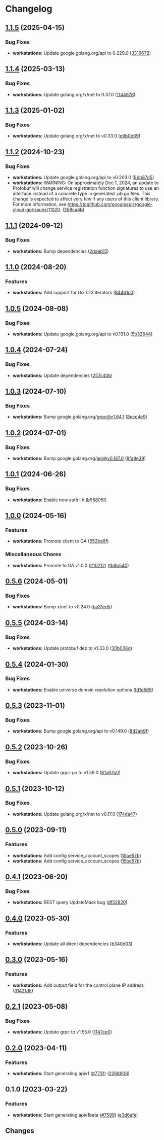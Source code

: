 # Changelog



## [1.1.5](https://github.com/googleapis/google-cloud-go/compare/workstations/v1.1.4...workstations/v1.1.5) (2025-04-15)


### Bug Fixes

* **workstations:** Update google.golang.org/api to 0.229.0 ([3319672](https://github.com/googleapis/google-cloud-go/commit/3319672f3dba84a7150772ccb5433e02dab7e201))

## [1.1.4](https://github.com/googleapis/google-cloud-go/compare/workstations/v1.1.3...workstations/v1.1.4) (2025-03-13)


### Bug Fixes

* **workstations:** Update golang.org/x/net to 0.37.0 ([1144978](https://github.com/googleapis/google-cloud-go/commit/11449782c7fb4896bf8b8b9cde8e7441c84fb2fd))

## [1.1.3](https://github.com/googleapis/google-cloud-go/compare/workstations/v1.1.2...workstations/v1.1.3) (2025-01-02)


### Bug Fixes

* **workstations:** Update golang.org/x/net to v0.33.0 ([e9b0b69](https://github.com/googleapis/google-cloud-go/commit/e9b0b69644ea5b276cacff0a707e8a5e87efafc9))

## [1.1.2](https://github.com/googleapis/google-cloud-go/compare/workstations/v1.1.1...workstations/v1.1.2) (2024-10-23)


### Bug Fixes

* **workstations:** Update google.golang.org/api to v0.203.0 ([8bb87d5](https://github.com/googleapis/google-cloud-go/commit/8bb87d56af1cba736e0fe243979723e747e5e11e))
* **workstations:** WARNING: On approximately Dec 1, 2024, an update to Protobuf will change service registration function signatures to use an interface instead of a concrete type in generated .pb.go files. This change is expected to affect very few if any users of this client library. For more information, see https://togithub.com/googleapis/google-cloud-go/issues/11020. ([2b8ca4b](https://github.com/googleapis/google-cloud-go/commit/2b8ca4b4127ce3025c7a21cc7247510e07cc5625))

## [1.1.1](https://github.com/googleapis/google-cloud-go/compare/workstations/v1.1.0...workstations/v1.1.1) (2024-09-12)


### Bug Fixes

* **workstations:** Bump dependencies ([2ddeb15](https://github.com/googleapis/google-cloud-go/commit/2ddeb1544a53188a7592046b98913982f1b0cf04))

## [1.1.0](https://github.com/googleapis/google-cloud-go/compare/workstations/v1.0.5...workstations/v1.1.0) (2024-08-20)


### Features

* **workstations:** Add support for Go 1.23 iterators ([84461c0](https://github.com/googleapis/google-cloud-go/commit/84461c0ba464ec2f951987ba60030e37c8a8fc18))

## [1.0.5](https://github.com/googleapis/google-cloud-go/compare/workstations/v1.0.4...workstations/v1.0.5) (2024-08-08)


### Bug Fixes

* **workstations:** Update google.golang.org/api to v0.191.0 ([5b32644](https://github.com/googleapis/google-cloud-go/commit/5b32644eb82eb6bd6021f80b4fad471c60fb9d73))

## [1.0.4](https://github.com/googleapis/google-cloud-go/compare/workstations/v1.0.3...workstations/v1.0.4) (2024-07-24)


### Bug Fixes

* **workstations:** Update dependencies ([257c40b](https://github.com/googleapis/google-cloud-go/commit/257c40bd6d7e59730017cf32bda8823d7a232758))

## [1.0.3](https://github.com/googleapis/google-cloud-go/compare/workstations/v1.0.2...workstations/v1.0.3) (2024-07-10)


### Bug Fixes

* **workstations:** Bump google.golang.org/grpc@v1.64.1 ([8ecc4e9](https://github.com/googleapis/google-cloud-go/commit/8ecc4e9622e5bbe9b90384d5848ab816027226c5))

## [1.0.2](https://github.com/googleapis/google-cloud-go/compare/workstations/v1.0.1...workstations/v1.0.2) (2024-07-01)


### Bug Fixes

* **workstations:** Bump google.golang.org/api@v0.187.0 ([8fa9e39](https://github.com/googleapis/google-cloud-go/commit/8fa9e398e512fd8533fd49060371e61b5725a85b))

## [1.0.1](https://github.com/googleapis/google-cloud-go/compare/workstations/v1.0.0...workstations/v1.0.1) (2024-06-26)


### Bug Fixes

* **workstations:** Enable new auth lib ([b95805f](https://github.com/googleapis/google-cloud-go/commit/b95805f4c87d3e8d10ea23bd7a2d68d7a4157568))

## [1.0.0](https://github.com/googleapis/google-cloud-go/compare/workstations/v0.5.6...workstations/v1.0.0) (2024-05-16)


### Features

* **workstations:** Promote client to GA ([652ba8f](https://github.com/googleapis/google-cloud-go/commit/652ba8fa79d4d23b4267fd201acf5ca692228959))


### Miscellaneous Chores

* **workstations:** Promote to GA v1.0.0 ([#10212](https://github.com/googleapis/google-cloud-go/issues/10212)) ([fb8b540](https://github.com/googleapis/google-cloud-go/commit/fb8b5403ae1ac96c7ee57d4bbb22d7cdf17039a7))

## [0.5.6](https://github.com/googleapis/google-cloud-go/compare/workstations/v0.5.5...workstations/v0.5.6) (2024-05-01)


### Bug Fixes

* **workstations:** Bump x/net to v0.24.0 ([ba31ed5](https://github.com/googleapis/google-cloud-go/commit/ba31ed5fda2c9664f2e1cf972469295e63deb5b4))

## [0.5.5](https://github.com/googleapis/google-cloud-go/compare/workstations/v0.5.4...workstations/v0.5.5) (2024-03-14)


### Bug Fixes

* **workstations:** Update protobuf dep to v1.33.0 ([30b038d](https://github.com/googleapis/google-cloud-go/commit/30b038d8cac0b8cd5dd4761c87f3f298760dd33a))

## [0.5.4](https://github.com/googleapis/google-cloud-go/compare/workstations/v0.5.3...workstations/v0.5.4) (2024-01-30)


### Bug Fixes

* **workstations:** Enable universe domain resolution options ([fd1d569](https://github.com/googleapis/google-cloud-go/commit/fd1d56930fa8a747be35a224611f4797b8aeb698))

## [0.5.3](https://github.com/googleapis/google-cloud-go/compare/workstations/v0.5.2...workstations/v0.5.3) (2023-11-01)


### Bug Fixes

* **workstations:** Bump google.golang.org/api to v0.149.0 ([8d2ab9f](https://github.com/googleapis/google-cloud-go/commit/8d2ab9f320a86c1c0fab90513fc05861561d0880))

## [0.5.2](https://github.com/googleapis/google-cloud-go/compare/workstations/v0.5.1...workstations/v0.5.2) (2023-10-26)


### Bug Fixes

* **workstations:** Update grpc-go to v1.59.0 ([81a97b0](https://github.com/googleapis/google-cloud-go/commit/81a97b06cb28b25432e4ece595c55a9857e960b7))

## [0.5.1](https://github.com/googleapis/google-cloud-go/compare/workstations/v0.5.0...workstations/v0.5.1) (2023-10-12)


### Bug Fixes

* **workstations:** Update golang.org/x/net to v0.17.0 ([174da47](https://github.com/googleapis/google-cloud-go/commit/174da47254fefb12921bbfc65b7829a453af6f5d))

## [0.5.0](https://github.com/googleapis/google-cloud-go/compare/workstations/v0.4.1...workstations/v0.5.0) (2023-09-11)


### Features

* **workstations:** Add config service_account_scopes ([15be57b](https://github.com/googleapis/google-cloud-go/commit/15be57b9264a793494cedc3966034fa20f56d7c5))
* **workstations:** Add config service_account_scopes ([15be57b](https://github.com/googleapis/google-cloud-go/commit/15be57b9264a793494cedc3966034fa20f56d7c5))

## [0.4.1](https://github.com/googleapis/google-cloud-go/compare/workstations/v0.4.0...workstations/v0.4.1) (2023-06-20)


### Bug Fixes

* **workstations:** REST query UpdateMask bug ([df52820](https://github.com/googleapis/google-cloud-go/commit/df52820b0e7721954809a8aa8700b93c5662dc9b))

## [0.4.0](https://github.com/googleapis/google-cloud-go/compare/workstations/v0.3.0...workstations/v0.4.0) (2023-05-30)


### Features

* **workstations:** Update all direct dependencies ([b340d03](https://github.com/googleapis/google-cloud-go/commit/b340d030f2b52a4ce48846ce63984b28583abde6))

## [0.3.0](https://github.com/googleapis/google-cloud-go/compare/workstations/v0.2.1...workstations/v0.3.0) (2023-05-16)


### Features

* **workstations:** Add output field for the control plane IP address ([31421d5](https://github.com/googleapis/google-cloud-go/commit/31421d52c3bf3b7baa235fb6cb18bb8a786398df))

## [0.2.1](https://github.com/googleapis/google-cloud-go/compare/workstations/v0.2.0...workstations/v0.2.1) (2023-05-08)


### Bug Fixes

* **workstations:** Update grpc to v1.55.0 ([1147ce0](https://github.com/googleapis/google-cloud-go/commit/1147ce02a990276ca4f8ab7a1ab65c14da4450ef))

## [0.2.0](https://github.com/googleapis/google-cloud-go/compare/workstations/v0.1.0...workstations/v0.2.0) (2023-04-11)


### Features

* **workstations:** Start generating apiv1 ([#7731](https://github.com/googleapis/google-cloud-go/issues/7731)) ([2288908](https://github.com/googleapis/google-cloud-go/commit/228890869f52365de3f23ed431517470df64da20))

## 0.1.0 (2023-03-22)


### Features

* **workstations:** Start generating apiv1beta ([#7599](https://github.com/googleapis/google-cloud-go/issues/7599)) ([e3d6afe](https://github.com/googleapis/google-cloud-go/commit/e3d6afe79ddc4579b54934b4884891f35cc3d1a3))

## Changes
